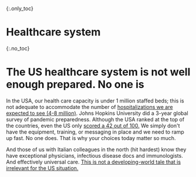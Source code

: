 {:.only_toc}
# Healthcare system

{:.no_toc}
# The US healthcare system is not well enough prepared. No one is

In the USA, our health care capacity is under 1 million staffed beds; this is not adequate to accommodate the number of [hospitalizations we
are expected to see (4-8 million)](https://www.bloomberg.com/opinion/articles/2020-03-05/how-bad-is-the-coronavirus-let-s-compare-with-sars-ebola-flu). Johns Hopkins University did a 3-year global survey of pandemic preparedness. Although the USA ranked at the top of the countries, even the US only [scored a 42 out of 100.](https://jhu.pure.elsevier.com/en/publications/pandemic-influenza-and-major-disease-outbreak-preparedness-in-us--7) We simply don't have the equipment, training, or messaging in place and
we need to ramp up fast. No one does. That is why your choices today matter so much.

And those of us with Italian colleagues in the north (hit hardest) know they have exceptional physicians, infectious disease docs and
immunologists. And effectively universal care. [This is not a developing-world tale that is irrelevant for the US situation.](https://twitter.com/drkomanduri/status/1236720751073546240)
